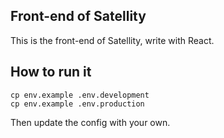 ## Front-end of Satellity

This is the front-end of Satellity, write with React.

## How to run it

```
cp env.example .env.development
cp env.example .env.production
```

Then update the config with your own.
